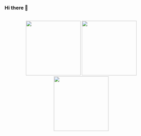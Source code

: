 ### Hi there 👋

<!--
**ACVBdeveloper/ACVBdeveloper** is a ✨ _special_ ✨ repository because its `README.md` (this file) appears on your GitHub profile.

Here are some ideas to get you started:

- 🔭 I’m currently working on ...
- 🌱 I’m currently learning ...
- 👯 I’m looking to collaborate on ...
- 🤔 I’m looking for help with ...
- 💬 Ask me about ...
- 📫 How to reach me: ...
- 😄 Pronouns: ...
- ⚡ Fun fact: ...
-->
<br/>
<div align="center">
<img height="180em" src="https://github-readme-stats.vercel.app/api?username=ACVBdeveloper&show_icons=true&theme=radical"/>
<img height="180em" src="https://github-readme-stats.vercel.app/api/top-langs/?username=ACVBdeveloper&langs_count= 8 &theme=radical&layout=compact"/>
<img height="180em" src="https://github-readme-stats.vercel.app/api/top-langs/?username=ACVBdeveloper&langs_count= 10 &theme=radical&layout=compact"/>
</div>
